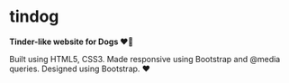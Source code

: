 # tindog

**Tinder-like website for Dogs ❤️🐶**

Built using HTML5, CSS3. Made responsive using Bootstrap and @media queries. Designed using Bootstrap. ❤️
